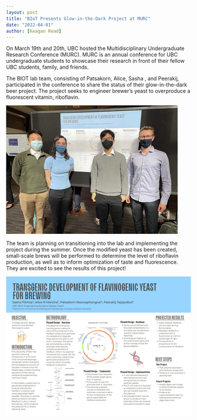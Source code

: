 ```yaml
---
layout: post
title: "BIoT Presents Glow-in-the-Dark Project at MURC"
date: "2022-04-01"
author: [Keagan Read]
---
```

On March 19th and 20th, UBC hosted the Multidisciplinary Undergraduate Research Conference (MURC). MURC is an annual conference for UBC undergraduate students to showcase their research in front of their fellow UBC students, family, and friends. 

The BIOT lab team, consisting of Patsakorn,  Alice, Sasha , and Peerakij, participated in the conference to share the status of their glow-in-the-dark beer project. The project seeks to engineer brewer’s yeast to overproduce a fluorescent vitamin, riboflavin.
 
![biot-MURC_presenters](/assets/images/blog/biot-MURC/BIOT_MURC_Presentation.jpg)

The team is planning on transitioning into the lab and implementing the project during the summer. Once the modified yeast has been created, small-scale brews will be performed to determine the level of riboflavin production, as well as to inform optimization of taste and fluorescence. They are excited to see the results of this project!

![biot-MURC_poster](/assets/images/blog/biot-MURC/MURC-Poster.jpg)